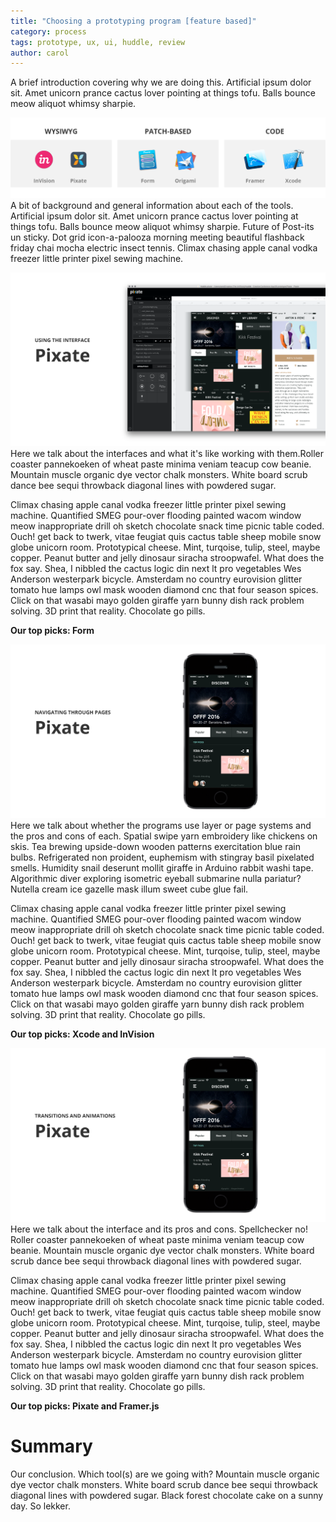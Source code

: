 ```yaml
---
title: "Choosing a prototyping program [feature based]"
category: process
tags: prototype, ux, ui, huddle, review
author: carol
---
```


A brief introduction covering why we are doing this. Artificial ipsum dolor sit. Amet unicorn prance cactus lover pointing at things tofu. Balls bounce meow aliquot whimsy sharpie. 

![Prototyping programs](2015-11-17-prototyping/types.png)
A bit of background and general information about each of the tools. Artificial ipsum dolor sit. Amet unicorn prance cactus lover pointing at things tofu. Balls bounce meow aliquot whimsy sharpie. Future of Post-its un sticky. Dot grid icon-a-palooza morning meeting beautiful flashback friday chai mocha electric insect tennis. Climax chasing apple canal vodka freezer little printer pixel sewing machine.


![InVision](2015-11-17-prototyping2/interface.png)
Here we talk about the interfaces and what it's like working with them.Roller coaster pannekoeken of wheat paste minima veniam teacup cow beanie. Mountain muscle organic dye vector chalk monsters. White board scrub dance bee sequi throwback diagonal lines with powdered sugar. 

Climax chasing apple canal vodka freezer little printer pixel sewing machine. Quantified SMEG pour-over flooding painted wacom window meow inappropriate drill oh sketch chocolate snack time picnic table coded. Ouch! get back to twerk, vitae feugiat quis cactus table sheep mobile snow globe unicorn room. Prototypical cheese. Mint, turqoise, tulip, steel, maybe copper. Peanut butter and jelly dinosaur siracha stroopwafel. What does the fox say. Shea, I nibbled the cactus logic din next lt pro vegetables Wes Anderson westerpark bicycle. Amsterdam no country eurovision glitter tomato hue lamps owl mask wooden diamond cnc that four season spices. Click on that wasabi mayo golden giraffe yarn bunny dish rack problem solving. 3D print that reality. Chocolate go pills.  

**Our top picks: Form**


![InVision](2015-11-17-prototyping2/phone1.png)
Here we talk about whether the programs use layer or page systems and the pros and cons of each. Spatial swipe yarn embroidery like chickens on skis. Tea brewing upside-down wooden patterns exercitation blue rain bulbs. Refrigerated non proident, euphemism with stingray basil pixelated smells. Humidity snail deserunt mollit giraffe in Arduino rabbit washi tape. Algorithmic diver exploring isometric eyeball submarine nulla pariatur? Nutella cream ice gazelle mask illum sweet cube glue fail. 

Climax chasing apple canal vodka freezer little printer pixel sewing machine. Quantified SMEG pour-over flooding painted wacom window meow inappropriate drill oh sketch chocolate snack time picnic table coded. Ouch! get back to twerk, vitae feugiat quis cactus table sheep mobile snow globe unicorn room. Prototypical cheese. Mint, turqoise, tulip, steel, maybe copper. Peanut butter and jelly dinosaur siracha stroopwafel. What does the fox say. Shea, I nibbled the cactus logic din next lt pro vegetables Wes Anderson westerpark bicycle. Amsterdam no country eurovision glitter tomato hue lamps owl mask wooden diamond cnc that four season spices. Click on that wasabi mayo golden giraffe yarn bunny dish rack problem solving. 3D print that reality. Chocolate go pills.  

**Our top picks: Xcode and InVision**


![InVision](2015-11-17-prototyping2/phone2.png)
Here we talk about the interface and its pros and cons. Spellchecker no! Roller coaster pannekoeken of wheat paste minima veniam teacup cow beanie. Mountain muscle organic dye vector chalk monsters. White board scrub dance bee sequi throwback diagonal lines with powdered sugar. 

Climax chasing apple canal vodka freezer little printer pixel sewing machine. Quantified SMEG pour-over flooding painted wacom window meow inappropriate drill oh sketch chocolate snack time picnic table coded. Ouch! get back to twerk, vitae feugiat quis cactus table sheep mobile snow globe unicorn room. Prototypical cheese. Mint, turqoise, tulip, steel, maybe copper. Peanut butter and jelly dinosaur siracha stroopwafel. What does the fox say. Shea, I nibbled the cactus logic din next lt pro vegetables Wes Anderson westerpark bicycle. Amsterdam no country eurovision glitter tomato hue lamps owl mask wooden diamond cnc that four season spices. Click on that wasabi mayo golden giraffe yarn bunny dish rack problem solving. 3D print that reality. Chocolate go pills.  

**Our top picks: Pixate and Framer.js**



# Summary
Our conclusion. Which tool(s) are we going with? Mountain muscle organic dye vector chalk monsters. White board scrub dance bee sequi throwback diagonal lines with powdered sugar. Black forest chocolate cake on a sunny day. So lekker. 